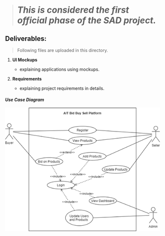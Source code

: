 ># _This is considered the first official phase of the SAD project._

## Deliverables:

> Following files are uploaded in this directory.

1. **UI Mockups** 
   - explaining applications using mockups.

2. **Requirements** 
   - explaining project requirements in details.


#### _**Use Case Diagram**_
![alt](./Image/Use_Case_Diagram.png)

